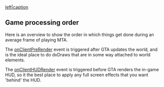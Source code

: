 [left|caption](/docs/file-mta_game_proccess.png.md "wikilink")

Game processing order
---------------------

Here is an overview to show the order in which things get done during an average frame of playing MTA.

The [onClientPreRender](/docs/onclientprerender.md "wikilink") event is triggered after GTA updates the world, and is the ideal place to do dxDraws that are in some way attached to world elements.

The [onClientHUDRender](/docs/onclienthudrender.md "wikilink") event is triggered before GTA renders the in-game HUD, so it the best place to apply any full screen effects that you want 'behind' the HUD.
